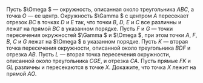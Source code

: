 Пусть $\Omega $ — окружность, описанная около треугольника $ABC$, а точка $O$ — ее центр. Окружность $\Gamma $ с центром $A$ пересекает отрезок $BC$ в точках $D$ и $E$ так, что точки $B$, $D$, $E$ и $C$ все различны и лежат на прямой $BC$ в указанном порядке. Пусть $F$ и $G$ — точки пересечения окружностей $\Gamma $ и $\Omega $, при этом точки $A$, $F$, $B$, $C$ и $G$ лежат на $\Omega $ в указанном порядке. Пусть $K$ — вторая точка пересечения окружности, описанной около треугольника $BDF$ и отрезка $AB$. Пусть $L$ — вторая точка пересечения окружности, описанной около треугольника $CGE$, и отрезка $CA$.
Пусть прямые $FK$ и $GL$ различны и пересекаются в точке $X$. Докажите, что точка $X$ лежит на прямой $AO$.